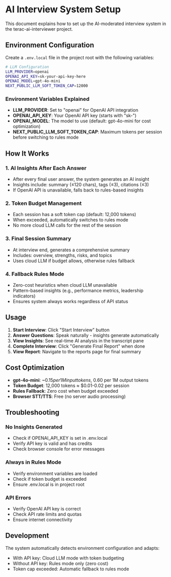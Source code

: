 # AI Interview System Setup

This document explains how to set up the AI-moderated interview system in the terac-ai-interviewer project.

## Environment Configuration

Create a `.env.local` file in the project root with the following variables:

```bash
# LLM Configuration
LLM_PROVIDER=openai
OPENAI_API_KEY=sk-your-api-key-here
OPENAI_MODEL=gpt-4o-mini
NEXT_PUBLIC_LLM_SOFT_TOKEN_CAP=12000
```

### Environment Variables Explained

- **LLM_PROVIDER**: Set to "openai" for OpenAI API integration
- **OPENAI_API_KEY**: Your OpenAI API key (starts with "sk-")
- **OPENAI_MODEL**: The model to use (default: gpt-4o-mini for cost optimization)
- **NEXT_PUBLIC_LLM_SOFT_TOKEN_CAP**: Maximum tokens per session before switching to rules mode

## How It Works

### 1. AI Insights After Each Answer
- After every final user answer, the system generates an AI insight
- Insights include: summary (≤120 chars), tags (≤3), citations (≤3)
- If OpenAI API is unavailable, falls back to rules-based insights

### 2. Token Budget Management
- Each session has a soft token cap (default: 12,000 tokens)
- When exceeded, automatically switches to rules mode
- No more cloud LLM calls for the rest of the session

### 3. Final Session Summary
- At interview end, generates a comprehensive summary
- Includes: overview, strengths, risks, and topics
- Uses cloud LLM if budget allows, otherwise rules fallback

### 4. Fallback Rules Mode
- Zero-cost heuristics when cloud LLM unavailable
- Pattern-based insights (e.g., performance metrics, leadership indicators)
- Ensures system always works regardless of API status

## Usage

1. **Start Interview**: Click "Start Interview" button
2. **Answer Questions**: Speak naturally - insights generate automatically
3. **View Insights**: See real-time AI analysis in the transcript pane
4. **Complete Interview**: Click "Generate Final Report" when done
5. **View Report**: Navigate to the reports page for final summary

## Cost Optimization

- **gpt-4o-mini**: ~$0.15 per 1M input tokens, ~$0.60 per 1M output tokens
- **Token Budget**: 12,000 tokens ≈ $0.01-0.02 per session
- **Rules Fallback**: Zero cost when budget exceeded
- **Browser STT/TTS**: Free (no server audio processing)

## Troubleshooting

### No Insights Generated
- Check if OPENAI_API_KEY is set in .env.local
- Verify API key is valid and has credits
- Check browser console for error messages

### Always in Rules Mode
- Verify environment variables are loaded
- Check if token budget is exceeded
- Ensure .env.local is in project root

### API Errors
- Verify OpenAI API key is correct
- Check API rate limits and quotas
- Ensure internet connectivity

## Development

The system automatically detects environment configuration and adapts:
- With API key: Cloud LLM mode with token budgeting
- Without API key: Rules mode only (zero cost)
- Token cap exceeded: Automatic fallback to rules mode
